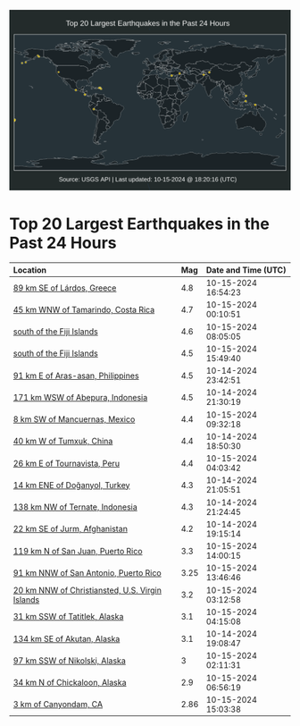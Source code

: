 ![Map](./map.png)

# Top 20 Largest Earthquakes in the Past 24 Hours

| Location | Mag | Date and Time (UTC) |
|:---|:---|:---|
| [89 km SE of Lárdos, Greece](https://earthquake.usgs.gov/earthquakes/eventpage/us6000nyvh) | 4.8 | 10-15-2024 16:54:23 |
| [45 km WNW of Tamarindo, Costa Rica](https://earthquake.usgs.gov/earthquakes/eventpage/us6000nyqq) | 4.7 | 10-15-2024 00:10:51 |
| [south of the Fiji Islands](https://earthquake.usgs.gov/earthquakes/eventpage/us6000nysi) | 4.6 | 10-15-2024 08:05:05 |
| [south of the Fiji Islands](https://earthquake.usgs.gov/earthquakes/eventpage/us6000nyv5) | 4.5 | 10-15-2024 15:49:40 |
| [91 km E of Aras-asan, Philippines](https://earthquake.usgs.gov/earthquakes/eventpage/us6000nyqm) | 4.5 | 10-14-2024 23:42:51 |
| [171 km WSW of Abepura, Indonesia](https://earthquake.usgs.gov/earthquakes/eventpage/us6000nyq0) | 4.5 | 10-14-2024 21:30:19 |
| [8 km SW of Mancuernas, Mexico](https://earthquake.usgs.gov/earthquakes/eventpage/us6000nysn) | 4.4 | 10-15-2024 09:32:18 |
| [40 km W of Tumxuk, China](https://earthquake.usgs.gov/earthquakes/eventpage/us6000nyp2) | 4.4 | 10-14-2024 18:50:30 |
| [26 km E of Tournavista, Peru](https://earthquake.usgs.gov/earthquakes/eventpage/us6000nyry) | 4.4 | 10-15-2024 04:03:42 |
| [14 km ENE of Doğanyol, Turkey](https://earthquake.usgs.gov/earthquakes/eventpage/us6000nypt) | 4.3 | 10-14-2024 21:05:51 |
| [138 km NW of Ternate, Indonesia](https://earthquake.usgs.gov/earthquakes/eventpage/us6000nypy) | 4.3 | 10-14-2024 21:24:45 |
| [22 km SE of Jurm, Afghanistan](https://earthquake.usgs.gov/earthquakes/eventpage/us6000nypa) | 4.2 | 10-14-2024 19:15:14 |
| [119 km N of San Juan, Puerto Rico](https://earthquake.usgs.gov/earthquakes/eventpage/pr71462668) | 3.3 | 10-15-2024 14:00:15 |
| [91 km NNW of San Antonio, Puerto Rico](https://earthquake.usgs.gov/earthquakes/eventpage/pr71462663) | 3.25 | 10-15-2024 13:46:46 |
| [20 km NNW of Christiansted, U.S. Virgin Islands](https://earthquake.usgs.gov/earthquakes/eventpage/pr71462638) | 3.2 | 10-15-2024 03:12:58 |
| [31 km SSW of Tatitlek, Alaska](https://earthquake.usgs.gov/earthquakes/eventpage/ak024da0s9jn) | 3.1 | 10-15-2024 04:15:08 |
| [134 km SE of Akutan, Alaska](https://earthquake.usgs.gov/earthquakes/eventpage/us6000nypr) | 3.1 | 10-14-2024 19:08:47 |
| [97 km SSW of Nikolski, Alaska](https://earthquake.usgs.gov/earthquakes/eventpage/ak024d9zklc7) | 3 | 10-15-2024 02:11:31 |
| [34 km N of Chickaloon, Alaska](https://earthquake.usgs.gov/earthquakes/eventpage/ak024da27xvp) | 2.9 | 10-15-2024 06:56:19 |
| [3 km  of Canyondam, CA](https://earthquake.usgs.gov/earthquakes/eventpage/nc75074571) | 2.86 | 10-15-2024 15:03:38 |

